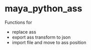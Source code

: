 # maya_python_ass
Functions for 
- replace ass 
- export ass transform to json
- import file and move to ass position
